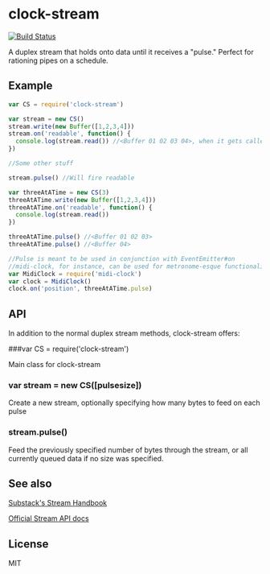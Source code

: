 clock-stream
============

[![Build Status](https://travis-ci.org/emac-utd/clock-stream.png?branch=master)](https://travis-ci.org/emac-utd/clock-stream)

A duplex stream that holds onto data until it receives a "pulse."  Perfect for rationing pipes on a schedule.

Example
-------

```javascript
var CS = require('clock-stream')

var stream = new CS()
stream.write(new Buffer([1,2,3,4]))
stream.on('readable', function() {
  console.log(stream.read()) //<Buffer 01 02 03 04>, when it gets called
})

//Some other stuff

stream.pulse() //Will fire readable

var threeAtATime = new CS(3)
threeAtATime.write(new Buffer([1,2,3,4]))
threeAtATime.on('readable', function() {
  console.log(stream.read())
})

threeAtATime.pulse() //<Buffer 01 02 03>
threeAtATime.pulse() //<Buffer 04>

//Pulse is meant to be used in conjunction with EventEmitter#on
//midi-clock, for instance, can be used for metronome-esque functionality
var MidiClock = require('midi-clock')
var clock = MidiClock()
clock.on('position', threeAtATime.pulse)
```

API
---

In addition to the normal duplex stream methods, clock-stream offers:

###var CS = require('clock-stream')

Main class for clock-stream

### var stream = new CS([pulsesize])

Create a new stream, optionally specifying how many bytes to feed on each pulse

### stream.pulse()

Feed the previously specified number of bytes through the stream, or all currently queued data if no size was specified.

See also
--------

[Substack's Stream Handbook](https://github.com/substack/stream-handbook)

[Official Stream API docs](http://nodejs.org/api/stream.html)

License
-------

MIT

